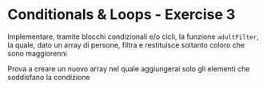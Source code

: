 # Conditionals & Loops - Exercise 3

Implementare, tramite blocchi condizionali e/o cicli, la funzione `adultFilter`, la quale, dato un array di persone, filtra e restituisce soltanto coloro che sono maggiorenni

Prova a creare un nuovo array nel quale aggiungerai solo gli elementi che soddisfano la condizione


